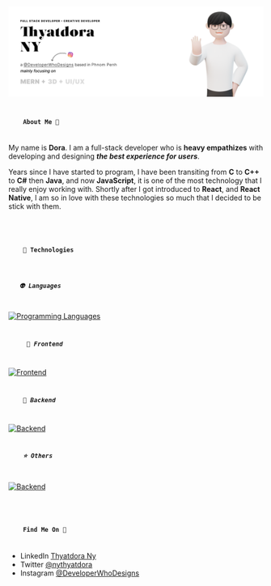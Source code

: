 <img src="./static/github-hero.png"/>

<br>

<h4>
  <code>
    About Me 👋
  </code>
</h4>

My name is **Dora**. I am a full-stack developer who is **heavy empathizes**
with developing and designing **_the best experience for users_**.

Years since I have started to program, I have been transiting from **C** to
**C++** to **C#** then **Java**, and now **JavaScript**, it is one of the most
technology that I really enjoy working with. Shortly after I got introduced to
**React**, and **React Native**, I am so in love with these technologies so much
that I decided to be stick with them.

<br/>

<h4>
  <code>
    🚀 Technologies
  </code>
</h4>

<h5>
  <code>
   👽 Languages
  </code>
</h5>

[![Programming Languages](https://skillicons.dev/icons?i=c,cpp,ts,js,wasm&theme=light)](https://skillicons.dev)

<h5>
  <code>
	 💅 Frontend
  </code>
</h5>

[![Frontend](https://skillicons.dev/icons?i=react,next,vue,gatsby,tailwind&theme=light)](https://skillicons.dev)

<h5>
  <code>
    🧠 Backend
  </code>
</h5>

[![Backend](https://skillicons.dev/icons?i=nodejs,java,prisma,postgres,redis&theme=light)](https://skillicons.dev)

<h5>
  <code>
    ⭐️ Others
  </code>
</h5>

[![Backend](https://skillicons.dev/icons?i=git,bash,vim,vscode,figma&theme=light)](https://skillicons.dev)

<br/>

<h4>
  <code>
    Find Me On 🥷
  </code>
</h4>

- LinkedIn <a href="https://www.linkedin.com/in/nythyatdora">Thyatdora Ny</a>
- Twitter <a href="https://www.twitter.com/nythyatdora">@nythyatdora</a>
- Instagram
  <a href="https://www.instagram.com/user/developerwhodesigns">@DeveloperWhoDesigns</a>
